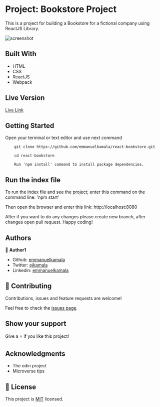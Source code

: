 # Project: Bookstore Project

This is a project for building a Bookstore for a fictional company using ReactJS Library.

![screenshot](./dist/images/bookstore.png)

## Built With

- HTML
- CSS
- ReactJS
- Webpack


## Live Version

[Live Link](https://ejoka-react-bookstore.herokuapp.com/)


## Getting Started

Open your terminal or text editor and use next command

        git clone https://github.com/emmanuelkamala/react-bookstore.git

        cd react-bookstore

        Run 'npm install' command to install package dependencies.

## Run the index file

To run the index file and see the project; enter this command on the command line:
'npm start'

Then open the browser and enter this link:
http://localhost:8080

After if you want to do any changes please create new branch, after changes open pull request.
Happy coding! 



## Authors


👤 **Author1**

- Github: [emmanuelkamala](https://github.com/emmanuelkamala)
- Twitter: [ejkamala](https://twitter.com/ejkamala)
- Linkedin: [emmanuelkamala](https://linkedin.com/in/emmanuelkamala)

## 🤝 Contributing

Contributions, issues and feature requests are welcome!

Feel free to check the [issues page](issues/).

## Show your support

Give a ⭐️ if you like this project!

## Acknowledgments

- The odin project
- Microverse tips

## 📝 License

This project is [MIT](lic.url) licensed.